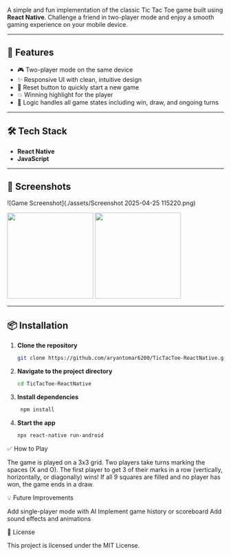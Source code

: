 A simple and fun implementation of the classic Tic Tac Toe game built using **React Native**. Challenge a friend in two-player mode and enjoy a smooth gaming experience on your mobile device.

---

## 🚀 Features

- 🎮 Two-player mode on the same device  
- ✨ Responsive UI with clean, intuitive design  
- 🔁 Reset button to quickly start a new game  
- 💥 Winning highlight for the player  
- 🧠 Logic handles all game states including win, draw, and ongoing turns  

---

## 🛠️ Tech Stack

- **React Native**  
- **JavaScript**   

---

## 📱 Screenshots

![Game Screenshot](./assets/Screenshot 2025-04-25 115220.png)

<p float="left">
  <img src="./assets/screenshot1.png" width="200" />
  <img src="./assets/screenshot2.png" width="200" />
</p>

---

## 📦 Installation

1. **Clone the repository**  
   ```bash
   git clone https://github.com/aryantomar6200/TicTacToe-ReactNative.git

2. **Navigate to the project directory**
   ```bash
   cd TicTacToe-ReactNative

3. **Install dependencies**
   ```bash
    npm install

4. **Start the app**
   ```bash
   npx react-native run-android


✅ How to Play

The game is played on a 3x3 grid.
Two players take turns marking the spaces (X and O).
The first player to get 3 of their marks in a row (vertically, horizontally, or diagonally) wins!
If all 9 squares are filled and no player has won, the game ends in a draw.

💡 Future Improvements

Add single-player mode with AI
Implement game history or scoreboard
Add sound effects and animations

📄 License

This project is licensed under the MIT License.
